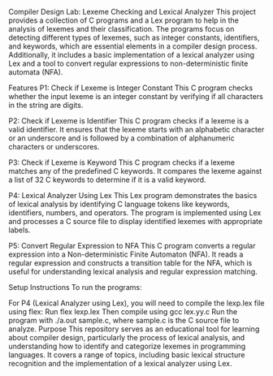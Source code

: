 Compiler Design Lab: Lexeme Checking and Lexical Analyzer
This project provides a collection of C programs and a Lex program to help in the analysis of lexemes and their classification. The programs focus on detecting different types of lexemes, such as integer constants, identifiers, and keywords, which are essential elements in a compiler design process. Additionally, it includes a basic implementation of a lexical analyzer using Lex and a tool to convert regular expressions to non-deterministic finite automata (NFA).

Features
P1: Check if Lexeme is Integer Constant
This C program checks whether the input lexeme is an integer constant by verifying if all characters in the string are digits.

P2: Check if Lexeme is Identifier
This C program checks if a lexeme is a valid identifier. It ensures that the lexeme starts with an alphabetic character or an underscore and is followed by a combination of alphanumeric characters or underscores.

P3: Check if Lexeme is Keyword
This C program checks if a lexeme matches any of the predefined C keywords. It compares the lexeme against a list of 32 C keywords to determine if it is a valid keyword.

P4: Lexical Analyzer Using Lex
This Lex program demonstrates the basics of lexical analysis by identifying C language tokens like keywords, identifiers, numbers, and operators. The program is implemented using Lex and processes a C source file to display identified lexemes with appropriate labels.

P5: Convert Regular Expression to NFA
This C program converts a regular expression into a Non-deterministic Finite Automaton (NFA). It reads a regular expression and constructs a transition table for the NFA, which is useful for understanding lexical analysis and regular expression matching.

Setup Instructions
To run the programs:

For P4 (Lexical Analyzer using Lex), you will need to compile the lexp.lex file using flex:
Run flex lexp.lex
Then compile using gcc lex.yy.c
Run the program with ./a.out sample.c, where sample.c is the C source file to analyze.
Purpose
This repository serves as an educational tool for learning about compiler design, particularly the process of lexical analysis, and understanding how to identify and categorize lexemes in programming languages. It covers a range of topics, including basic lexical structure recognition and the implementation of a lexical analyzer using Lex.